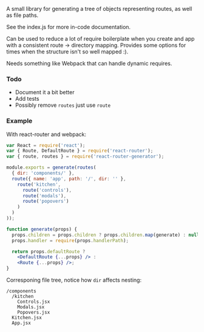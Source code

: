 A small library for generating a tree of objects representing routes,
as well as file paths.

See the index.js for more in-code documentation.

Can be used to reduce a lot of require boilerplate when you create
and app with a consistent route -> directory mapping. Provides some options
for times when the structure isn't so well mapped :).

Needs something like Webpack that can handle dynamic requires.

### Todo
 - Document it a bit better
 - Add tests
 - Possibly remove `routes` just use `route`

### Example
With react-router and webpack:

```jsx
var React = require('react');
var { Route, DefaultRoute } = require('react-router');
var { route, routes } = require('react-router-generator');

module.exports = generate(routes(
  { dir: 'components/' },
  route({ name: 'app', path: '/', dir: '' },
    route('kitchen',
      route('controls'),
      route('modals'),
      route('popovers')
    )
  )
));

function generate(props) {
  props.children = props.children ? props.children.map(generate) : null;
  props.handler = require(props.handlerPath);

  return props.defaultRoute ?
    <DefaultRoute {...props} /> :
    <Route {...props} />;
}
```

Corresponing file tree, notice how `dir` affects nesting:

```text
/components
  /kitchen
    Controls.jsx
    Modals.jsx
    Popovers.jsx
  Kitchen.jsx
  App.jsx
```